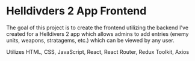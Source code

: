 # Helldivders 2 App Frontend

The goal of this project is to create the frontend utilizing the backend I've created for a Helldivers 2 app which allows admins to add entries (enemy units, weapons, stratagems, etc.) which can be viewed by any user.

Utilizes HTML, CSS, JavaScript, React, React Router, Redux Toolkit, Axios
